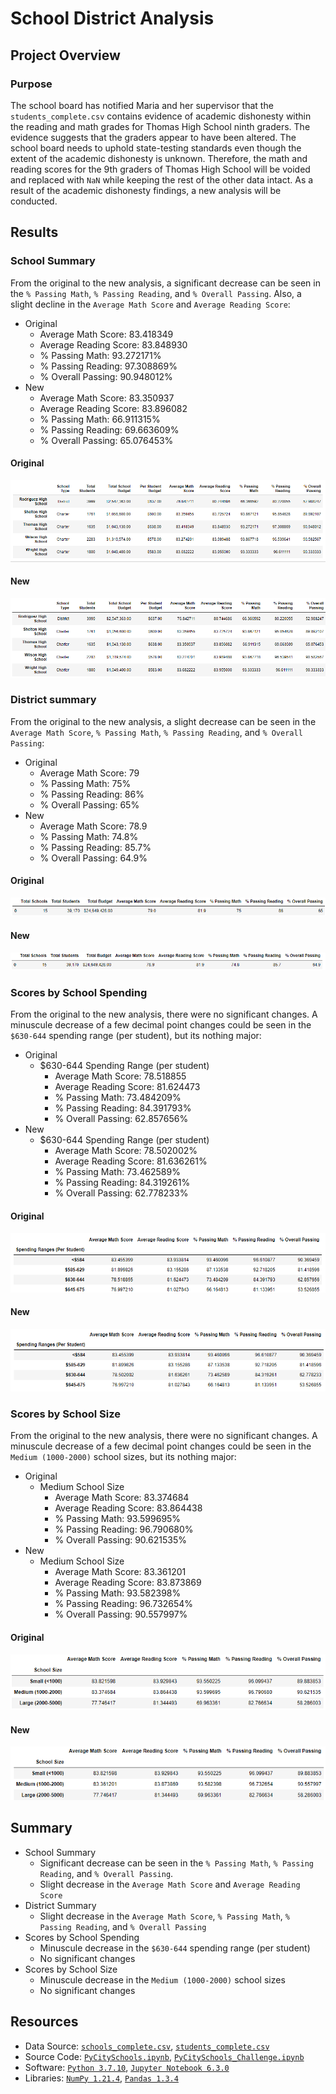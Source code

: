 # School District Analysis

## Project Overview
### Purpose
The school board has notified Maria and her supervisor that the  `students_complete.csv` contains evidence of academic dishonesty within the reading and math grades for Thomas High School ninth graders. The evidence suggests that the graders appear to have been altered. The school board needs to uphold state-testing standards even though the extent of the academic dishonesty is unknown. Therefore, the math and reading scores for the 9th graders of Thomas High School will be voided and replaced with `NaN` while keeping the rest of the other data intact. As a result of the academic dishonesty findings, a new analysis will be conducted.

## Results

### School Summary
From the original to the new analysis, a significant decrease can be seen in the `% Passing Math`, `% Passing Reading`, and `% Overall Passing`. Also, a slight decline in the `Average Math Score` and `Average Reading Score`:

- Original
  - Average Math Score: 83.418349
  - Average Reading Score: 83.848930
  - % Passing Math: 93.272171%
  - % Passing Reading: 97.308869%
  - % Overall Passing: 90.948012%
- New
  - Average Math Score: 83.350937
  - Average Reading Score: 83.896082
  - % Passing Math: 66.911315%
  - % Passing Reading: 69.663609%
  - % Overall Passing: 65.076453%


#### Original
![School Summary Original](Resources/School%20Summary%20Original.png)

#### New
![School Summary New](Resources/School%20Summary%20New.png)


### District summary

From the original to the new analysis, a slight decrease can be seen in the `Average Math Score`, `% Passing Math`, `% Passing Reading`, and `% Overall Passing`:

- Original  
  - Average Math Score: 79
  - % Passing Math: 75%
  - % Passing Reading: 86%
  - % Overall Passing: 65%
- New
  - Average Math Score: 78.9
  - % Passing Math: 74.8%
  - % Passing Reading: 85.7%
  - % Overall Passing: 64.9%

#### Original

![District Summary Original](Resources/District%20Summary%20Original.png)

#### New
![District Summary New](Resources/District%20Summary%20New.png)

### Scores by School Spending

From the original to the new analysis, there were no significant changes. A minuscule decrease of a few decimal point changes could be seen in the `$630-644`  spending range (per student), but its nothing major:

- Original
  - $630-644 Spending Range (per student)
    - Average Math Score: 78.518855
    - Average Reading Score: 81.624473
    - % Passing Math: 73.484209%
    - % Passing Reading: 84.391793%
    - % Overall Passing: 62.857656%
- New
  - $630-644 Spending Range (per student)
    - Average Math Score: 78.502002%
    - Average Reading Score: 81.636261%
    - % Passing Math: 73.462589%
    - % Passing Reading: 84.319261%
    - % Overall Passing: 62.778233%

#### Original
![Scores by School Spending Original](Resources/Scores%20by%20School%20Spending%20Original.png)
#### New
![Scores by School Spending New](Resources/Scores%20by%20School%20Spending%20New.png)


### Scores by School Size

From the original to the new analysis, there were no significant changes. A minuscule decrease of a few decimal point changes could be seen in the `Medium (1000-2000)` school sizes, but its nothing major:

- Original
  - Medium School Size
    - Average Math Score: 83.374684
    - Average Reading Score: 83.864438
    - % Passing Math: 93.599695%
    - % Passing Reading: 96.790680%
    - % Overall Passing: 90.621535%
- New
  - Medium School Size
    - Average Math Score: 83.361201
    - Average Reading Score: 83.873869
    - % Passing Math: 93.582398%
    - % Passing Reading: 96.732654%
    - % Overall Passing: 90.557997%

#### Original
![Scores by School Size Original](Resources/Scores%20by%20School%20Size%20Original.png)
#### New
![Scores by School Size New](Resources/Scores%20by%20School%20Size%20New.png)


## Summary
- School Summary
  - Significant decrease can be seen in the `% Passing Math`, `% Passing Reading`, and `% Overall Passing`.
  - Slight decrease in the `Average Math Score` and `Average Reading Score`
- District Summary
  - Slight decrease in the `Average Math Score`, `% Passing Math`, `% Passing Reading`, and `% Overall Passing`
- Scores by School Spending
  - Minuscule decrease in the `$630-644` spending range (per student)
  - No significant changes
- Scores by School Size
  - Minuscule decrease in the `Medium (1000-2000)` school sizes
  - No significant changes


## Resources
- Data Source: [`schools_complete.csv`](Resources/schools_complete.csv), [`students_complete.csv`](Resources/students_complete.csv)
- Source Code: [`PyCitySchools.ipynb`](PyCitySchools.ipynb), [`PyCitySchools_Challenge.ipynb`](PyCitySchools_Challenge.ipynb)
- Software: [`Python 3.7.10`](https://www.python.org/downloads/release/python-3710/), [`Jupyter Notebook 6.3.0`](https://jupyter.org/)
- Libraries: [`NumPy 1.21.4`](https://numpy.org/), [`Pandas 1.3.4`](https://pandas.pydata.org/)
